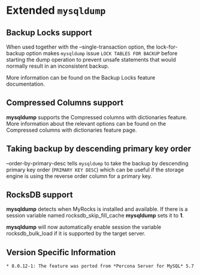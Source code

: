 # Extended `mysqldump`

## Backup Locks support

When used together with the –single-transaction option, the
lock-for-backup option makes `mysqldump` issue `LOCK
TABLES FOR BACKUP` before starting the dump operation to prevent
unsafe statements that would normally result in an inconsistent
backup.

More information can be found on the Backup Locks feature documentation.

## Compressed Columns support

**mysqldump** supports the Compressed columns with dictionaries feature. More
information about the relevant options can be found on the
Compressed columns with dictionaries feature page.

## Taking backup by descending primary key order

–order-by-primary-desc tells `mysqldump` to take the backup by
descending primary key order (`PRIMARY KEY DESC`) which can be useful if
the storage engine is using the reverse order column for a primary key.

## RocksDB support

**mysqldump** detects when MyRocks is installed and available.
If there is a session variable named
rocksdb_skip_fill_cache **mysqldump** sets it to **1**.

**mysqldump** will now automatically enable session the variable
rocksdb_bulk_load if it is supported by the target server.

## Version Specific Information

    * 8.0.12-1: The feature was ported from *Percona Server for MySQL* 5.7
